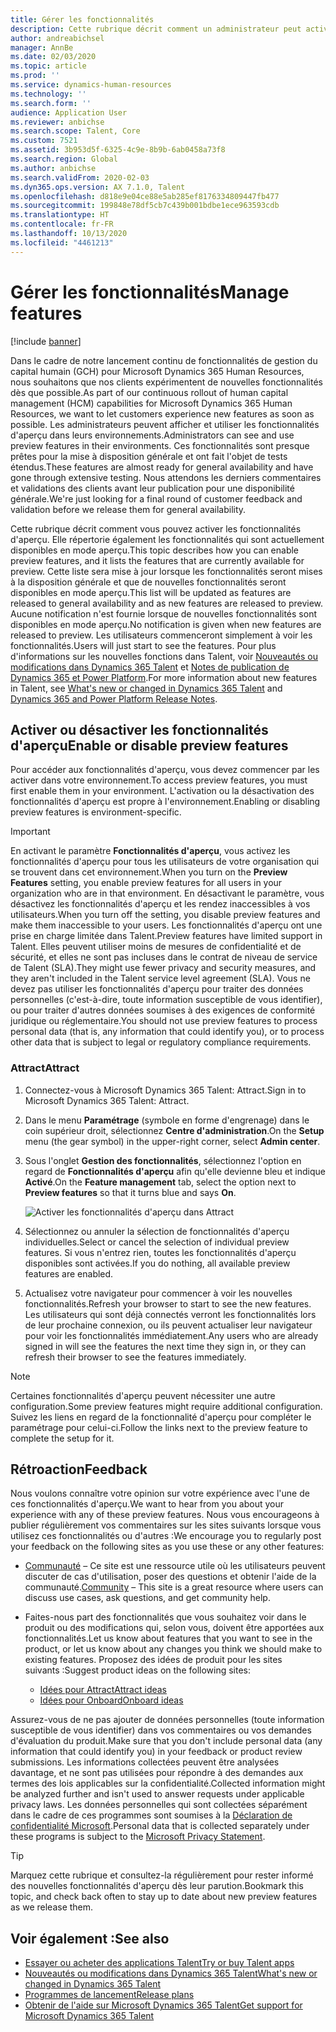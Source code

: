 ```yaml
---
title: Gérer les fonctionnalités
description: Cette rubrique décrit comment un administrateur peut activer les fonctionnalités d'aperçu dans Microsoft Dynamics 365 Talent. Elle répertorie également les fonctionnalités qui sont actuellement activées pour le mode aperçu.
author: andreabichsel
manager: AnnBe
ms.date: 02/03/2020
ms.topic: article
ms.prod: ''
ms.service: dynamics-human-resources
ms.technology: ''
ms.search.form: ''
audience: Application User
ms.reviewer: anbichse
ms.search.scope: Talent, Core
ms.custom: 7521
ms.assetid: 3b953d5f-6325-4c9e-8b9b-6ab0458a73f8
ms.search.region: Global
ms.author: anbichse
ms.search.validFrom: 2020-02-03
ms.dyn365.ops.version: AX 7.1.0, Talent
ms.openlocfilehash: d818e9e04ce88e5ab285ef8176334809447fb477
ms.sourcegitcommit: 199848e78df5cb7c439b001bdbe1ece963593cdb
ms.translationtype: HT
ms.contentlocale: fr-FR
ms.lasthandoff: 10/13/2020
ms.locfileid: "4461213"
---
```

# <a name="manage-features"></a><span data-ttu-id="6f29d-103">Gérer les fonctionnalités</span><span class="sxs-lookup"><span data-stu-id="6f29d-103">Manage features</span></span>

[!include [banner](includes/banner.md)]

<span data-ttu-id="6f29d-104">Dans le cadre de notre lancement continu de fonctionnalités de gestion du capital humain (GCH) pour Microsoft Dynamics 365 Human Resources, nous souhaitons que nos clients expérimentent de nouvelles fonctionnalités dès que possible.</span><span class="sxs-lookup"><span data-stu-id="6f29d-104">As part of our continuous rollout of human capital management (HCM) capabilities for Microsoft Dynamics 365 Human Resources, we want to let customers experience new features as soon as possible.</span></span> <span data-ttu-id="6f29d-105">Les administrateurs peuvent afficher et utiliser les fonctionnalités d'aperçu dans leurs environnements.</span><span class="sxs-lookup"><span data-stu-id="6f29d-105">Administrators can see and use preview features in their environments.</span></span> <span data-ttu-id="6f29d-106">Ces fonctionnalités sont presque prêtes pour la mise à disposition générale et ont fait l'objet de tests étendus.</span><span class="sxs-lookup"><span data-stu-id="6f29d-106">These features are almost ready for general availability and have gone through extensive testing.</span></span> <span data-ttu-id="6f29d-107">Nous attendons les derniers commentaires et validations des clients avant leur publication pour une disponibilité générale.</span><span class="sxs-lookup"><span data-stu-id="6f29d-107">We're just looking for a final round of customer feedback and validation before we release them for general availability.</span></span>

<span data-ttu-id="6f29d-108">Cette rubrique décrit comment vous pouvez activer les fonctionnalités d'aperçu. Elle répertorie également les fonctionnalités qui sont actuellement disponibles en mode aperçu.</span><span class="sxs-lookup"><span data-stu-id="6f29d-108">This topic describes how you can enable preview features, and it lists the features that are currently available for preview.</span></span> <span data-ttu-id="6f29d-109">Cette liste sera mise à jour lorsque les fonctionnalités seront mises à la disposition générale et que de nouvelles fonctionnalités seront disponibles en mode aperçu.</span><span class="sxs-lookup"><span data-stu-id="6f29d-109">This list will be updated as features are released to general availability and as new features are released to preview.</span></span> <span data-ttu-id="6f29d-110">Aucune notification n'est fournie lorsque de nouvelles fonctionnalités sont disponibles en mode aperçu.</span><span class="sxs-lookup"><span data-stu-id="6f29d-110">No notification is given when new features are released to preview.</span></span> <span data-ttu-id="6f29d-111">Les utilisateurs commenceront simplement à voir les fonctionnalités.</span><span class="sxs-lookup"><span data-stu-id="6f29d-111">Users will just start to see the features.</span></span> <span data-ttu-id="6f29d-112">Pour plus d'informations sur les nouvelles fonctions dans Talent, voir [Nouveautés ou modifications dans Dynamics 365 Talent](./whats-new.md) et [Notes de publication de Dynamics 365 et Power Platform](https://docs.microsoft.com/business-applications-release-notes).</span><span class="sxs-lookup"><span data-stu-id="6f29d-112">For more information about new features in Talent, see [What's new or changed in Dynamics 365 Talent](./whats-new.md) and [Dynamics 365 and Power Platform Release Notes](https://docs.microsoft.com/business-applications-release-notes).</span></span>

## <a name="enable-or-disable-preview-features"></a><span data-ttu-id="6f29d-113">Activer ou désactiver les fonctionnalités d'aperçu</span><span class="sxs-lookup"><span data-stu-id="6f29d-113">Enable or disable preview features</span></span>

<span data-ttu-id="6f29d-114">Pour accéder aux fonctionnalités d'aperçu, vous devez commencer par les activer dans votre environnement.</span><span class="sxs-lookup"><span data-stu-id="6f29d-114">To access preview features, you must first enable them in your environment.</span></span> <span data-ttu-id="6f29d-115">L'activation ou la désactivation des fonctionnalités d'aperçu est propre à l'environnement.</span><span class="sxs-lookup"><span data-stu-id="6f29d-115">Enabling or disabling preview features is environment-specific.</span></span>

> [!IMPORTANT]
> <span data-ttu-id="6f29d-116">En activant le paramètre **Fonctionnalités d'aperçu**, vous activez les fonctionnalités d'aperçu pour tous les utilisateurs de votre organisation qui se trouvent dans cet environnement.</span><span class="sxs-lookup"><span data-stu-id="6f29d-116">When you turn on the **Preview Features** setting, you enable preview features for all users in your organization who are in that environment.</span></span> <span data-ttu-id="6f29d-117">En désactivant le paramètre, vous désactivez les fonctionnalités d'aperçu et les rendez inaccessibles à vos utilisateurs.</span><span class="sxs-lookup"><span data-stu-id="6f29d-117">When you turn off the setting, you disable preview features and make them inaccessible to your users.</span></span> <span data-ttu-id="6f29d-118">Les fonctionnalités d'aperçu ont une prise en charge limitée dans Talent.</span><span class="sxs-lookup"><span data-stu-id="6f29d-118">Preview features have limited support in Talent.</span></span> <span data-ttu-id="6f29d-119">Elles peuvent utiliser moins de mesures de confidentialité et de sécurité, et elles ne sont pas incluses dans le contrat de niveau de service de Talent (SLA).</span><span class="sxs-lookup"><span data-stu-id="6f29d-119">They might use fewer privacy and security measures, and they aren't included in the Talent service level agreement (SLA).</span></span> <span data-ttu-id="6f29d-120">Vous ne devez pas utiliser les fonctionnalités d'aperçu pour traiter des données personnelles (c'est-à-dire, toute information susceptible de vous identifier), ou pour traiter d'autres données soumises à des exigences de conformité juridique ou réglementaire.</span><span class="sxs-lookup"><span data-stu-id="6f29d-120">You should not use preview features to process personal data (that is, any information that could identify you), or to process other data that is subject to legal or regulatory compliance requirements.</span></span>

### <a name="attract"></a><span data-ttu-id="6f29d-121">Attract</span><span class="sxs-lookup"><span data-stu-id="6f29d-121">Attract</span></span>

1. <span data-ttu-id="6f29d-122">Connectez-vous à Microsoft Dynamics 365 Talent: Attract.</span><span class="sxs-lookup"><span data-stu-id="6f29d-122">Sign in to Microsoft Dynamics 365 Talent: Attract.</span></span>
2. <span data-ttu-id="6f29d-123">Dans le menu **Paramétrage** (symbole en forme d'engrenage) dans le coin supérieur droit, sélectionnez **Centre d'administration**.</span><span class="sxs-lookup"><span data-stu-id="6f29d-123">On the **Setup** menu (the gear symbol) in the upper-right corner, select **Admin center**.</span></span>
3. <span data-ttu-id="6f29d-124">Sous l'onglet **Gestion des fonctionnalités**, sélectionnez l'option en regard de **Fonctionnalités d'aperçu** afin qu'elle devienne bleu et indique **Activé**.</span><span class="sxs-lookup"><span data-stu-id="6f29d-124">On the **Feature management** tab, select the option next to **Preview features** so that it turns blue and says **On**.</span></span>

    ![Activer les fonctionnalités d'aperçu dans Attract](./media/attract-enable-preview-features.png)

4. <span data-ttu-id="6f29d-126">Sélectionnez ou annuler la sélection de fonctionnalités d'aperçu individuelles.</span><span class="sxs-lookup"><span data-stu-id="6f29d-126">Select or cancel the selection of individual preview features.</span></span> <span data-ttu-id="6f29d-127">Si vous n'entrez rien, toutes les fonctionnalités d'aperçu disponibles sont activées.</span><span class="sxs-lookup"><span data-stu-id="6f29d-127">If you do nothing, all available preview features are enabled.</span></span>
5. <span data-ttu-id="6f29d-128">Actualisez votre navigateur pour commencer à voir les nouvelles fonctionnalités.</span><span class="sxs-lookup"><span data-stu-id="6f29d-128">Refresh your browser to start to see the new features.</span></span> <span data-ttu-id="6f29d-129">Les utilisateurs qui sont déjà connectés verront les fonctionnalités lors de leur prochaine connexion, ou ils peuvent actualiser leur navigateur pour voir les fonctionnalités immédiatement.</span><span class="sxs-lookup"><span data-stu-id="6f29d-129">Any users who are already signed in will see the features the next time they sign in, or they can refresh their browser to see the features immediately.</span></span>

> [!NOTE]
> <span data-ttu-id="6f29d-130">Certaines fonctionnalités d'aperçu peuvent nécessiter une autre configuration.</span><span class="sxs-lookup"><span data-stu-id="6f29d-130">Some preview features might require additional configuration.</span></span> <span data-ttu-id="6f29d-131">Suivez les liens en regard de la fonctionnalité d'aperçu pour compléter le paramétrage pour celui-ci.</span><span class="sxs-lookup"><span data-stu-id="6f29d-131">Follow the links next to the preview feature to complete the setup for it.</span></span>

## <a name="feedback"></a><span data-ttu-id="6f29d-132">Rétroaction</span><span class="sxs-lookup"><span data-stu-id="6f29d-132">Feedback</span></span>

<span data-ttu-id="6f29d-133">Nous voulons connaître votre opinion sur votre expérience avec l'une de ces fonctionnalités d'aperçu.</span><span class="sxs-lookup"><span data-stu-id="6f29d-133">We want to hear from you about your experience with any of these preview features.</span></span> <span data-ttu-id="6f29d-134">Nous vous encourageons à publier régulièrement vos commentaires sur les sites suivants lorsque vous utilisez ces fonctionnalités ou d'autres :</span><span class="sxs-lookup"><span data-stu-id="6f29d-134">We encourage you to regularly post your feedback on the following sites as you use these or any other features:</span></span>

- <span data-ttu-id="6f29d-135">[Communauté](https://community.dynamics.com/enterprise/f/759?pi53869=0&category=Talent) – Ce site est une ressource utile où les utilisateurs peuvent discuter de cas d'utilisation, poser des questions et obtenir l'aide de la communauté.</span><span class="sxs-lookup"><span data-stu-id="6f29d-135">[Community](https://community.dynamics.com/enterprise/f/759?pi53869=0&category=Talent) – This site is a great resource where users can discuss use cases, ask questions, and get community help.</span></span>
- <span data-ttu-id="6f29d-136">Faites-nous part des fonctionnalités que vous souhaitez voir dans le produit ou des modifications qui, selon vous, doivent être apportées aux fonctionnalités.</span><span class="sxs-lookup"><span data-stu-id="6f29d-136">Let us know about features that you want to see in the product, or let us know about any changes you think we should make to existing features.</span></span> <span data-ttu-id="6f29d-137">Proposez des idées de produit pour les sites suivants :</span><span class="sxs-lookup"><span data-stu-id="6f29d-137">Suggest product ideas on the following sites:</span></span>

    - [<span data-ttu-id="6f29d-138">Idées pour Attract</span><span class="sxs-lookup"><span data-stu-id="6f29d-138">Attract ideas</span></span>](https://powerusers.microsoft.com/t5/Ideas-for-Attract/idb-p/Attract)
    - [<span data-ttu-id="6f29d-139">Idées pour Onboard</span><span class="sxs-lookup"><span data-stu-id="6f29d-139">Onboard ideas</span></span>](https://powerusers.microsoft.com/t5/Ideas-for-Onboard/idb-p/Onboard)

<span data-ttu-id="6f29d-140">Assurez-vous de ne pas ajouter de données personnelles (toute information susceptible de vous identifier) dans vos commentaires ou vos demandes d'évaluation du produit.</span><span class="sxs-lookup"><span data-stu-id="6f29d-140">Make sure that you don't include personal data (any information that could identify you) in your feedback or product review submissions.</span></span> <span data-ttu-id="6f29d-141">Les informations collectées peuvent être analysées davantage, et ne sont pas utilisées pour répondre à des demandes aux termes des lois applicables sur la confidentialité.</span><span class="sxs-lookup"><span data-stu-id="6f29d-141">Collected information might be analyzed further and isn't used to answer requests under applicable privacy laws.</span></span> <span data-ttu-id="6f29d-142">Les données personnelles qui sont collectées séparément dans le cadre de ces programmes sont soumises à la [Déclaration de confidentialité Microsoft](https://privacy.microsoft.com/privacystatement).</span><span class="sxs-lookup"><span data-stu-id="6f29d-142">Personal data that is collected separately under these programs is subject to the [Microsoft Privacy Statement](https://privacy.microsoft.com/privacystatement).</span></span>

> [!TIP]
> <span data-ttu-id="6f29d-143">Marquez cette rubrique et consultez-la régulièrement pour rester informé des nouvelles fonctionnalités d'aperçu dès leur parution.</span><span class="sxs-lookup"><span data-stu-id="6f29d-143">Bookmark this topic, and check back often to stay up to date about new preview features as we release them.</span></span>

## <a name="see-also"></a><span data-ttu-id="6f29d-144">Voir également :</span><span class="sxs-lookup"><span data-stu-id="6f29d-144">See also</span></span>

- [<span data-ttu-id="6f29d-145">Essayer ou acheter des applications Talent</span><span class="sxs-lookup"><span data-stu-id="6f29d-145">Try or buy Talent apps</span></span>](https://dynamics.microsoft.com/talent/overview/)
- [<span data-ttu-id="6f29d-146">Nouveautés ou modifications dans Dynamics 365 Talent</span><span class="sxs-lookup"><span data-stu-id="6f29d-146">What's new or changed in Dynamics 365 Talent</span></span>](./whats-new.md)
- [<span data-ttu-id="6f29d-147">Programmes de lancement</span><span class="sxs-lookup"><span data-stu-id="6f29d-147">Release plans</span></span>](https://docs.microsoft.com/business-applications-release-notes/index)
- [<span data-ttu-id="6f29d-148">Obtenir de l'aide sur Microsoft Dynamics 365 Talent</span><span class="sxs-lookup"><span data-stu-id="6f29d-148">Get support for Microsoft Dynamics 365 Talent</span></span>](./talent-support.md)
